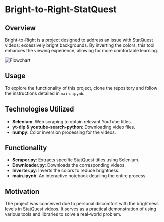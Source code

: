 # Bright-to-Right-StatQuest

## Overview
Bright-to-Right is a project designed to address an issue with StatQuest videos: excessively bright backgrounds. By inverting the colors, this tool enhances the viewing experience, allowing for more comfortable learning.

![Flowchart](https://showme.redstarplugin.com/d/Ld6Yb3Pz)

## Usage
To explore the functionality of this project, clone the repository and follow the instructions detailed in `main.ipynb`.

## Technologies Utilized
- **Selenium**: Web scraping to obtain relevant YouTube titles.
- **yt-dlp & youtube-search-python**: Downloading video files.
- **numpy**: Color inversion processing for the videos.

## Functionality
- **Scraper.py**: Extracts specific StatQuest titles using Selenium.
- **Downloader.py**: Downloads the corresponding videos.
- **Inverter.py**: Inverts the colors to reduce brightness.
- **main.ipynb**: An interactive notebook detailing the entire process.

## Motivation
The project was conceived due to personal discomfort with the brightness levels in StatQuest videos. It serves as a practical demonstration of using various tools and libraries to solve a real-world problem.
